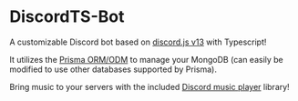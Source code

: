# DiscordTS-Bot

A customizable Discord bot based on [discord.js v13](https://discord.js.org) with Typescript!

It utilizes the [Prisma ORM/ODM](https://www.prisma.io) to manage your MongoDB (can easily be modified to use other databases supported by Prisma).

Bring music to your servers with the included [Discord music player](https://discord-music-player.js.org) library!
